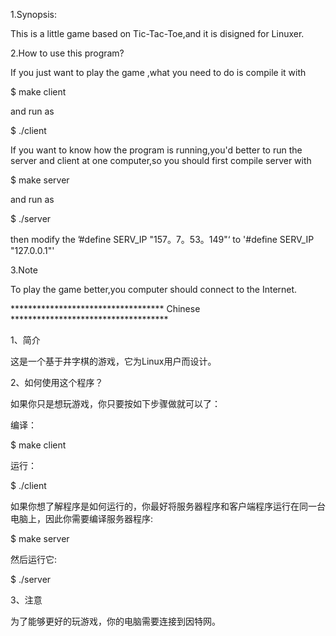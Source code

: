1.Synopsis:

This is a little game based on Tic-Tac-Toe,and it is disigned for Linuxer.

2.How to use this program?

If you just want to play the game ,what you need to do is compile it with

$ make client

and run as

$ ./client

If you want to know how the program is running,you'd better to run the server and client at one computer,so you should first compile server with

$ make server

and run as

$ ./server

then modify the ’#define SERV_IP "157。7。53。149"‘ to '#define SERV_IP "127.0.0.1"'

3.Note

To play the game better,you computer should connect to the Internet.

*********************************** Chinese ************************************

1、简介

这是一个基于井字棋的游戏，它为Linux用户而设计。

2、如何使用这个程序？

如果你只是想玩游戏，你只要按如下步骤做就可以了：

编译：

$ make client

运行：

$ ./client

如果你想了解程序是如何运行的，你最好将服务器程序和客户端程序运行在同一台电脑上，因此你需要编译服务器程序:

$ make server

然后运行它:

$ ./server

3、注意

为了能够更好的玩游戏，你的电脑需要连接到因特网。
